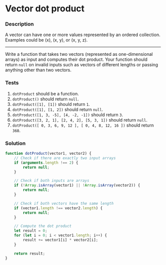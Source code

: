 # Vector dot product

### Description

A vector can have one or more values represented by an ordered collection. Examples could be (x), (x, y), or (x, y, z).

---

Write a function that takes two vectors (represented as one-dimensional arrays) as input and computes their dot product. Your function should return `null` on invalid inputs such as vectors of different lengths or passing anything other than two vectors.

### Tests

1. `dotProduct` should be a function.
2. `dotProduct()` should return `null`.
3. `dotProduct([1], [1])` should return `1`.
4. `dotProduct([1], [1, 2])` should return `null`.
5. `dotProduct([1, 3, -5], [4, -2, -1])` should return `3`.
6. `dotProduct([3, 2, 1], [2, 4, 2], [5, 3, 1])` should return `null`.
7. `dotProduct([ 0, 3, 6, 9, 12 ], [ 0, 4, 8, 12, 16 ])` should return `360`.

### Solution

```javascript
function dotProduct(vector1, vector2) {
    // Check if there are exactly two input arrays
    if (arguments.length !== 2) {
        return null;
    }

    // Check if both inputs are arrays
    if (!Array.isArray(vector1) || !Array.isArray(vector2)) {
        return null;
    }

    // Check if both vectors have the same length
    if (vector1.length !== vector2.length) {
        return null;
    }

    // Compute the dot product
    let result = 0;
    for (let i = 0; i < vector1.length; i++) {
        result += vector1[i] * vector2[i];
    }

    return result;
}
```